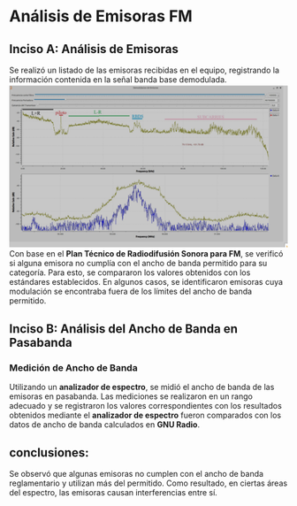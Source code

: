 # Análisis de Emisoras FM

## Inciso A: Análisis de Emisoras

Se realizó un listado de las emisoras recibidas en el equipo, registrando la información contenida en la señal banda base demodulada. 
![banda base](https://github.com/nicolasve18/GNURADIO_LABCOMUIS_2024_2_E1A_G2/blob/practica_4/practica_4/Captura%20de%20pantalla%202024-12-04%20165340.png)
Con base en el **Plan Técnico de Radiodifusión Sonora para FM**, se verificó si alguna emisora no cumplía con el ancho de banda permitido para su categoría. Para esto, se compararon los valores obtenidos con los estándares establecidos. En algunos casos, se identificaron emisoras cuya modulación se encontraba fuera de los límites del ancho de banda permitido.





## Inciso B: Análisis del Ancho de Banda en Pasabanda

### Medición de Ancho de Banda
Utilizando un **analizador de espectro**, se midió el ancho de banda de las emisoras en pasabanda. Las mediciones se realizaron en un rango adecuado y se registraron los valores correspondientes con los resultados obtenidos mediante el **analizador de espectro** fueron comparados con los datos de ancho de banda calculados en **GNU Radio**. 

## conclusiones:
Se observó que algunas emisoras no cumplen con el ancho de banda reglamentario y utilizan más del permitido. Como resultado, en ciertas áreas del espectro, las emisoras causan interferencias entre sí.
